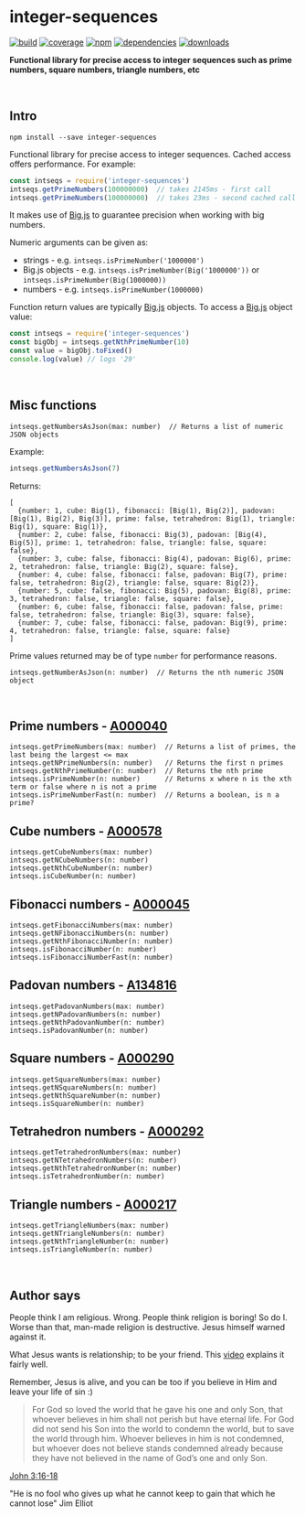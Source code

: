 # integer-sequences

[![build](https://img.shields.io/travis/danday74/integer-sequences/master.svg?label=linux)](https://travis-ci.org/danday74/integer-sequences)
[![coverage](https://coveralls.io/repos/github/danday74/integer-sequences/badge.svg)](https://coveralls.io/github/danday74/integer-sequences)
[![npm](https://img.shields.io/npm/v/integer-sequences.svg)](https://www.npmjs.com/package/integer-sequences)
[![dependencies](https://david-dm.org/danday74/integer-sequences/status.svg)](https://david-dm.org/danday74/integer-sequences)
[![downloads](https://img.shields.io/npm/dm/integer-sequences.svg)](https://www.npmjs.com/package/integer-sequences)

**Functional library for precise access to integer sequences such as prime numbers, square numbers, triangle numbers, etc**





<br>

## Intro

`npm install --save integer-sequences`

Functional library for precise access to integer sequences. Cached access offers performance. For example:

```javascript 1.7
const intseqs = require('integer-sequences')
intseqs.getPrimeNumbers(100000000)  // takes 2145ms - first call
intseqs.getPrimeNumbers(100000000)  // takes 23ms - second cached call
```

It makes use of [Big.js](http://mikemcl.github.io/big.js) to guarantee precision when working with big numbers.

Numeric arguments can be given as:
 
* strings - e.g. `intseqs.isPrimeNumber('1000000')`
* Big.js objects - e.g. `intseqs.isPrimeNumber(Big('1000000'))` or `intseqs.isPrimeNumber(Big(1000000))`
* numbers - e.g. `intseqs.isPrimeNumber(1000000)`

Function return values are typically [Big.js](http://mikemcl.github.io/big.js) objects. To access a [Big.js](http://mikemcl.github.io/big.js) object value:

```javascript 1.7
const intseqs = require('integer-sequences')
const bigObj = intseqs.getNthPrimeNumber(10)
const value = bigObj.toFixed()
console.log(value) // logs '29'
```





<br>

## Misc functions

```
intseqs.getNumbersAsJson(max: number)  // Returns a list of numeric JSON objects
```

Example:

```javascript 1.7
intseqs.getNumbersAsJson(7)
```

Returns:

```metadata json
[
  {number: 1, cube: Big(1), fibonacci: [Big(1), Big(2)], padovan: [Big(1), Big(2), Big(3)], prime: false, tetrahedron: Big(1), triangle: Big(1), square: Big(1)},
  {number: 2, cube: false, fibonacci: Big(3), padovan: [Big(4), Big(5)], prime: 1, tetrahedron: false, triangle: false, square: false},
  {number: 3, cube: false, fibonacci: Big(4), padovan: Big(6), prime: 2, tetrahedron: false, triangle: Big(2), square: false},
  {number: 4, cube: false, fibonacci: false, padovan: Big(7), prime: false, tetrahedron: Big(2), triangle: false, square: Big(2)},
  {number: 5, cube: false, fibonacci: Big(5), padovan: Big(8), prime: 3, tetrahedron: false, triangle: false, square: false},
  {number: 6, cube: false, fibonacci: false, padovan: false, prime: false, tetrahedron: false, triangle: Big(3), square: false},
  {number: 7, cube: false, fibonacci: false, padovan: Big(9), prime: 4, tetrahedron: false, triangle: false, square: false}
]
```

Prime values returned may be of type `number` for performance reasons.

```
intseqs.getNumberAsJson(n: number)  // Returns the nth numeric JSON object
```





<br>

## Prime numbers - [A000040](https://oeis.org/A000040)

```
intseqs.getPrimeNumbers(max: number)  // Returns a list of primes, the last being the largest <= max
intseqs.getNPrimeNumbers(n: number)   // Returns the first n primes
intseqs.getNthPrimeNumber(n: number)  // Returns the nth prime
intseqs.isPrimeNumber(n: number)      // Returns x where n is the xth term or false where n is not a prime
intseqs.isPrimeNumberFast(n: number)  // Returns a boolean, is n a prime?
```

## Cube numbers - [A000578](https://oeis.org/A000578)

```
intseqs.getCubeNumbers(max: number)
intseqs.getNCubeNumbers(n: number)
intseqs.getNthCubeNumber(n: number)
intseqs.isCubeNumber(n: number)
```

## Fibonacci numbers - [A000045](https://oeis.org/A000045)

```
intseqs.getFibonacciNumbers(max: number)
intseqs.getNFibonacciNumbers(n: number)
intseqs.getNthFibonacciNumber(n: number)
intseqs.isFibonacciNumber(n: number)
intseqs.isFibonacciNumberFast(n: number)
```

## Padovan numbers - [A134816](https://oeis.org/A134816)

```
intseqs.getPadovanNumbers(max: number)
intseqs.getNPadovanNumbers(n: number)
intseqs.getNthPadovanNumber(n: number)
intseqs.isPadovanNumber(n: number)
```

## Square numbers - [A000290](https://oeis.org/A000290)

```
intseqs.getSquareNumbers(max: number)
intseqs.getNSquareNumbers(n: number)
intseqs.getNthSquareNumber(n: number)
intseqs.isSquareNumber(n: number)
```

## Tetrahedron numbers - [A000292](https://oeis.org/A000292)

```
intseqs.getTetrahedronNumbers(max: number)
intseqs.getNTetrahedronNumbers(n: number)
intseqs.getNthTetrahedronNumber(n: number)
intseqs.isTetrahedronNumber(n: number)
```

## Triangle numbers - [A000217](https://oeis.org/A000217)

```
intseqs.getTriangleNumbers(max: number)
intseqs.getNTriangleNumbers(n: number)
intseqs.getNthTriangleNumber(n: number)
intseqs.isTriangleNumber(n: number)
```





<br>

## Author says

People think I am religious. Wrong. People think religion is boring! So do I. Worse than that, man-made religion is destructive. Jesus himself warned against it.

What Jesus wants is relationship; to be your friend. This [video](https://www.youtube.com/watch?v=1IAhDGYlpqY) explains it fairly well.

Remember, Jesus is alive, and you can be too if you believe in Him and leave your life of sin :)

> For God so loved the world that he gave his one and only Son, that whoever believes in him shall not perish but have eternal life. For God did not send his Son into the world to condemn the world, but to save the world through him. Whoever believes in him is not condemned, but whoever does not believe stands condemned already because they have not believed in the name of God’s one and only Son.

[John 3:16-18](https://www.bible.com/en-GB/bible/111/JHN.3.16-18.niv)

"He is no fool who gives up what he cannot keep to gain that which he cannot lose" Jim Elliot


